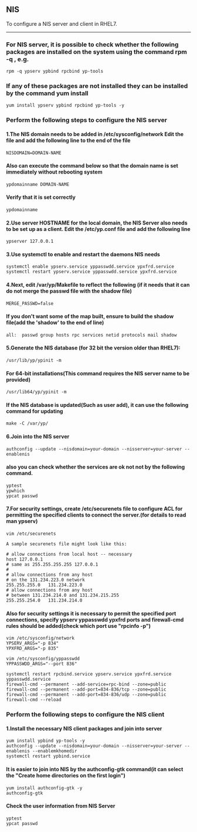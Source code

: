NIS
-----

To configure a NIS server and client in RHEL7.

-----

### For NIS server, it is possible to check whether the following packages are installed on the system using the command rpm -q <package-name>, e.g.

    rpm -q ypserv ypbind rpcbind yp-tools

### If any of these packages are not installed they can be installed by the command yum install <package-name>

    yum install ypserv ypbind rpcbind yp-tools -y

### Perform the following steps to configure the NIS server

#### 1.The NIS domain needs to be added in /etc/sysconfig/network Edit the file and add the following line to the end of the file

    NISDOMAIN=DOMAIN-NAME

#### Also can execute the command below so that the domain name is set immediately without rebooting system

    ypdomainname DOMAIN-NAME

#### Verify that it is set correctly

    ypdomainname

#### 2.Use server HOSTNAME for the local domain, the NIS Server also needs to be set up as a client. Edit the /etc/yp.conf file and add the following line

    ypserver 127.0.0.1

#### 3.Use systemctl to enable and restart the daemons NIS needs

    systemctl enable ypserv.service yppasswdd.service ypxfrd.service
    systemctl restart ypserv.service yppasswdd.service ypxfrd.service

#### 4.Next, edit /var/yp/Makefile to reflect the following (if it needs that it can do not merge the passwd file with the shadow file)

    MERGE_PASSWD=false

#### If you don't want some of the map built, ensure to build the shadow file(add the 'shadow' to the end of line)

    all:  passwd group hosts rpc services netid protocols mail shadow

#### 5.Generate the NIS database (for 32 bit the version older than RHEL7):

    /usr/lib/yp/ypinit -m

#### For 64-bit installations(This command requires the NIS server name to be provided)

    /usr/lib64/yp/ypinit -m

#### If the NIS database is updated(Such as user add), it can use the following command for updating 

    make -C /var/yp/

#### 6.Join into the NIS server

    authconfig --update --nisdomain=your-domain --nisserver=your-server --enablenis

#### also you can check whether the services are ok not not by the following command.

    yptest
    ypwhich
    ypcat passwd

#### 7.For security settings, create /etc/securenets file to configure ACL for permitting the specified clients to connect the server.(for details to read man ypserv)


    vim /etc/securenets

    A sample securenets file might look like this:

    # allow connections from local host -- necessary
    host 127.0.0.1
    # same as 255.255.255.255 127.0.0.1
    #
    # allow connections from any host
    # on the 131.234.223.0 network
    255.255.255.0   131.234.223.0
    # allow connections from any host
    # between 131.234.214.0 and 131.234.215.255
    255.255.254.0   131.234.214.0

#### Also for security settings it is necessary to permit the specified port connections, specify ypserv yppasswdd ypxfrd ports and firewall-cmd rules should be added(check which port use "rpcinfo -p")

    vim /etc/sysconfig/network
    YPSERV_ARGS="-p 834"
    YPXFRD_ARGS="-p 835"

    vim /etc/sysconfig/yppasswdd
    YPPASSWDD_ARGS="--port 836"

    systemctl restart rpcbind.service ypserv.service ypxfrd.service yppasswdd.service
    firewall-cmd --permanent --add-service=rpc-bind --zone=public
    firewall-cmd --permanent --add-port=834-836/tcp --zone=public
    firewall-cmd --permanent --add-port=834-836/udp --zone=public
    firewall-cmd --reload

### Perform the following steps to configure the NIS client
#### 1.Install the necessary NIS client packages and join into server

    yum install ypbind yp-tools -y
    authconfig --update --nisdomain=your-domain --nisserver=your-server --enablenis --enablemkhomedir
    systemctl restart ypbind.service

#### It is easier to join into NIS by the authconfig-gtk command(it can select the "Create home directories on the first login")

    yum install authconfig-gtk -y
    authconfig-gtk

#### Check the user information from NIS Server

    yptest
    ypcat passwd
